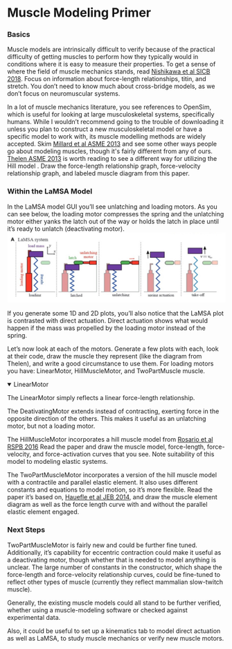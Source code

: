 # Muscle Modeling Primer

### Basics
Muscle models are intrinsically difficult to verify because of the practical difficulty of getting muscles to perform how they typically would in conditions where it is easy to measure their properties. To get a sense of where the field of muscle mechanics stands, read [Nishikawa et al SICB 2018](https://drive.google.com/file/d/1J6hNHWgol3XgY8FOeU45y29ljOrWOW2b/view?usp=sharing). Focus on information about force-length relationships, titin, and stretch. You don’t need to know much about cross-bridge models, as we don’t focus on neuromuscular systems. 

In a lot of muscle mechanics literature, you see references to OpenSim, which is useful for looking at large musculoskeletal systems, specifically humans. While I wouldn’t recommend going to the trouble of downloading it unless you plan to construct a new musculoskeletal model or have a specific model to work with, its muscle modelling methods are widely accepted. Skim [Millard et al ASME 2013](https://drive.google.com/file/d/1y5CJJ-qYJhhKfPMGGYU025OqLAb6s4x4/view?usp=sharing) and see some other ways people go about modeling muscles, though it's fairly different from any of ours.  [Thelen ASME 2013](https://drive.google.com/file/d/1P7f6-phYuhpiZ6_2U_tazHxfViYWgDnz/view?usp=sharing) is worth reading to see a different way for utilizing the Hill model . Draw the force-length relationship graph, force-velocity relationship graph, and labeled muscle diagram from this paper.

### Within the LaMSA Model

In the LaMSA model GUI you’ll see unlatching and loading motors. As you can see below, the loading motor compresses the spring and the unlatching motor either yanks the latch out of the way or holds the latch in place until it’s ready to unlatch (deactivating motor).
![Steps of LaMSA model](images/LaMSA-loading.jpg)

If you generate some 1D and 2D plots, you’ll also notice that the LaMSA plot is contrasted with direct actuation. Direct actuation shows what would happen if the mass was propelled by the loading motor instead of the spring.

Let’s now look at each of the motors. Generate a few plots with each, look at their code, draw the muscle they represent (like the diagram from Thelen), and write a good circumstance to use them. For loading motors you have: LinearMotor, HillMuscleMotor, and TwoPartMuscle muscle. 

<details open>
   <summary>
   LinearMotor
   
   </summary>

The LinearMotor simply reflects a linear force-length relationship. 

 </details>

The DeativatingMotor extends instead of contracting, exerting force in the opposite direction of the others. This makes it useful as an unlatching motor, but not a loading motor.

The HillMuscleMotor incorporates a hill muscle model from [Rosario et al RSPB 2016](https://drive.google.com/file/d/1hQZRgUJSEeX45XuyvUjl70zC1H38Xo8d/view?usp=sharing) Read the paper and draw the muscle model, force-length, force-velocity, and force-activation curves that you see. Note suitability of this model to modeling elastic systems.

The TwoPartMuscleMotor incorporates a version of the hill muscle model with a contractile and parallel elastic element. It also uses different constants and equations to model motion, so it’s more flexible. Read the paper it’s based on, [Hauefle et al JEB 2014](https://drive.google.com/file/d/1FPZSl_6uO3dHY5OEQ8Jqka2fGD2D--AG/view?usp=sharing), and draw the muscle element diagram as well as the force length curve with and without the parallel elastic element engaged.
    
### Next Steps

TwoPartMuscleMotor is fairly new and could be further fine tuned. Additionally, it’s capability for eccentric contraction could make it useful as a deactivating motor, though whether that is needed to model anything is unclear. The large number of constants in the constructor, which shape the force-length and force-velocity relationship curves, could be fine-tuned to reflect other types of muscle (currently they reflect mammalian slow-twitch muscle).

Generally, the existing muscle models could all stand to be further verified, whether using a muscle-modeling software or checked against experimental data. 

Also, it could be useful to set up a kinematics tab to model direct actuation as well as LaMSA, to study muscle mechanics or verify new muscle motors.
